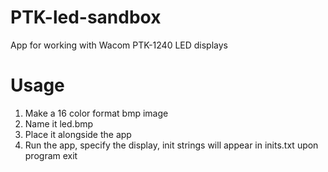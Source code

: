 # PTK-led-sandbox
App for working with Wacom PTK-1240 LED displays

# Usage
1. Make a 16 color format bmp image
2. Name it led.bmp
3. Place it alongside the app
4. Run the app, specify the display, init strings will appear in inits.txt upon program exit
